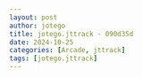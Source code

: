 ```yaml
---
layout: post
author: jotego
title: jotego.jttrack - 090d35d
date: 2024-10-25
categories: [Arcade, jttrack]
tags: [jotego.jttrack]
---
```


